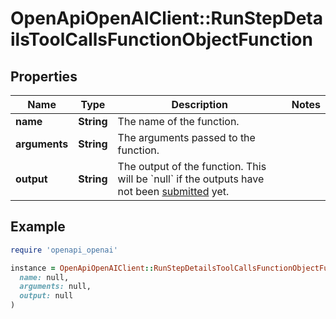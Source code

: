 # OpenApiOpenAIClient::RunStepDetailsToolCallsFunctionObjectFunction

## Properties

| Name | Type | Description | Notes |
| ---- | ---- | ----------- | ----- |
| **name** | **String** | The name of the function. |  |
| **arguments** | **String** | The arguments passed to the function. |  |
| **output** | **String** | The output of the function. This will be &#x60;null&#x60; if the outputs have not been [submitted](/docs/api-reference/runs/submitToolOutputs) yet. |  |

## Example

```ruby
require 'openapi_openai'

instance = OpenApiOpenAIClient::RunStepDetailsToolCallsFunctionObjectFunction.new(
  name: null,
  arguments: null,
  output: null
)
```

